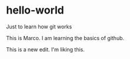 # hello-world
Just to learn how git works

This is Marco. I am learning the basics of github.

This is a new edit. I'm liking this.
